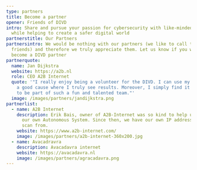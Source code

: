 ```yaml
---
type: partners
title: Become a partner
opener: Friends of DIVD
intro: Share and pursue your passion for cybersecurity with like-minded people
  while helping to create a safer digital world
partnerstitle: Our Partners
partnersintro: We would be nothing with our partners (we like to call them
  friends) and therefore we truly appreciate them. Let us know if you want to
  become a DIVD partner
partnerquote:
  name: Jan Dijkstra
  website: https://a2b.nl
  role: CEO A2B Internet
  quote: '"I really enjoy being a volunteer for the DIVD. I can use my skills for
    a good cause where I truly see results. Moreover, I simply find it fantastic
    to be part of such a fun and talented team."'
  image: /images/partners/jandijkstra.png
partnerlist:
  - name: A2B Internet
    description: Erik Bais, owner of A2B-Internet was so kind to help us out getting
      our own Autonomous System. Since then, we have our own IP addresses to
      scan from.
    website: https://www.a2b-internet.com/
    image: /images/partners/a2b-internet-360x200.jpg
  - name: Avacadravra
    description: Avacadavra internet
    website: https://avacadavra.nl
    image: /images/partners/agracadavra.png
---
```

